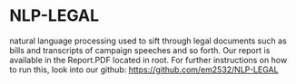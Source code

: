 # NLP-LEGAL
natural language processing used to sift through legal documents such as bills and transcripts of campaign speeches and so forth. 
Our report is available in the Report.PDF located in root. For further instructions on how to run this, look into our github: https://github.com/em2532/NLP-LEGAL